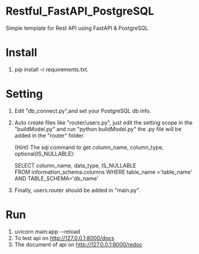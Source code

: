 # Restful_FastAPI_PostgreSQL
Simple template for Rest API using FastAPI &amp; PostgreSQL


# Install 
1. pip install -r requirements.txt.

# Setting
1. Edit "db_connect.py",and set your PostgreSQL db info.
2. Auto create files like "router/users.py", just edit the setting scope in the "buildModel.py" and run "python buildModel.py" 
   the .py file will be added in the "router" folder.
   
   (Hint) The sql command to get column_name, column_type, optional(IS_NULLABLE): 
      
      SELECT
          column_name,
          data_type,
          IS_NULLABLE    
      FROM information_schema.columns 
      WHERE table_name ='table_name'
      AND TABLE_SCHEMA='db_name'
3. Finally, users.router should be added in "main.py". 
   
# Run
1. uvicorn main:app --reload
2. To test api on http://127.0.0.1:8000/docs
3. The document of api on http://127.0.0.1:8000/redoc
